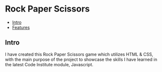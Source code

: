 <h1> Rock Paper Scissors</h1>

<!--ts-->
   * [Intro](#intro)
   * [Features](#features)
<!--te-->


<h2>Intro</h2>
I have created this Rock Paper Scissors game which utilizes HTML & CSS, with the main purpose of the project to showcase the skills I have learned in the latest Code Institute module, Javascript. 
